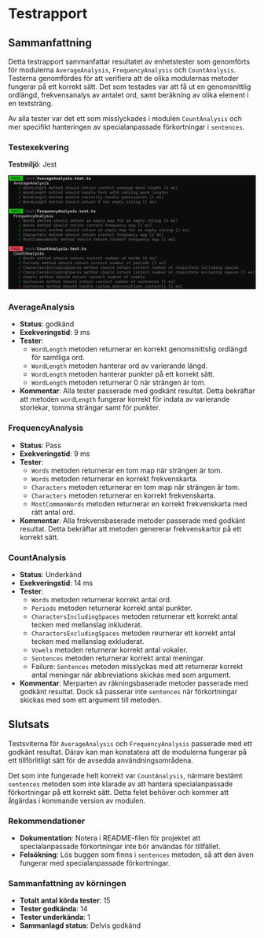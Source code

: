 # Testrapport
## Sammanfattning
Detta testrapport sammanfattar resultatet av enhetstester som genomförts för modulerna `AverageAnalysis`, `FrequencyAnalysis` och `CountAnalysis`. Testerna genomfördes för att verifiera att de olika modulernas metoder fungerar på ett korrekt sätt. Det som testades var att få ut en genomsnittlig ordlängd, frekvensanalys av antalet ord, samt beräkning av olika element i en textsträng.

Av alla tester var det ett som misslyckades i modulen `CountAnalysis` och mer specifikt hanteringen av specialanpassade förkortningar i `sentences`.

### Testexekvering

**Testmiljö**: Jest

![Tests in Jest](tests-running-in-jest.png)

### AverageAnalysis
- **Status**: godkänd
- **Exekveringstid**: 9 ms
- **Tester**:
  - `WordLength` metoden returnerar en korrekt genomsnittslig ordlängd för samtliga ord.
  - `WordLength` metoden hanterar ord av varierande längd.
  - `WordLength` metoden hanterar punkter på ett korrekt sätt.
  - `WordLength` metoden returnerar 0 när strängen är tom.
- **Kommentar**: Alla tester passerade med godkänt resultat. Detta bekräftar att metoden `wordLength` fungerar korrekt för indata av varierande storlekar, tomma strängar samt för punkter.

### FrequencyAnalysis
- **Status**: Pass
- **Exekveringstid**: 9 ms
- **Tester**:
  - `Words` metoden returnerar en tom map när strängen är tom.
  - `Words` metoden returnerar en korrekt frekvenskarta.
  - `Characters` metoden returnerar en tom map när strängen är tom.
  - `Characters` metoden returnerar en korrekt frekvenskarta.
  - `MostCommonWords` metoden returnerar en korrekt frekvenskarta med rätt antal ord.
- **Kommentar**: Alla frekvensbaserade metoder passerade med godkänt resultat. Detta bekräftar att metoden genererar frekvenskartor på ett korrekt sätt.

### CountAnalysis
- **Status**: Underkänd
- **Exekveringstid**: 14 ms
- **Tester**:
  - `Words` metoden returnerar korrekt antal ord.
  - `Periods` metoden returnerar korrekt antal punkter.
  - `CharactersIncludingSpaces` metoden returnerar ett korrekt antal tecken med mellanslag inkluderat.
  - `CharactersExcludingSpaces` metoden reurnerar ett korrekt antal tecken med mellanslag exkluderat.
  - `Vowels` metoden returnerar korrekt antal vokaler.
  - `Sentences` metoden returnerar korrekt antal meningar.
  - Failure: `Sentences` metoden misslyckas med att returnerar korrekt antal meningar när abbreviations skickas med som argument.
- **Kommentar**: Merparten av räkningsbaserade metoder passerade med godkänt resultat. Dock så passerar inte `sentences` när förkortningar skickas med som ett argument till metoden.

## Slutsats
Testsviterna för `AverageAnalysis` och `FrequencyAnalysis` passerade med ett godkänt resultat. Därav kan man konstatera att de modulerna fungerar på ett tillförlitligt sätt för de avsedda användningsområdena.

Det som inte fungerade helt korrekt var `CountAnalysis`, närmare bestämt `sentences` metoden som inte klarade av att hantera specialanpassade förkortningar på ett korrekt sätt. Detta felet behöver och kommer att åtgärdas i kommande version av modulen. 

### Rekommendationer
- **Dokumentation**: Notera i README-filen för projektet att specialanpassade förkortningar inte bör användas för tillfället.
- **Felsökning**: Lös buggen som finns i `sentences` metoden, så att den även fungerar med specialanpassade förkortningar.

### Sammanfattning av körningen
- **Totalt antal körda tester**: 15
- **Tester godkända**: 14
- **Tester underkända**: 1
- **Sammanlagd status**: Delvis godkänd
